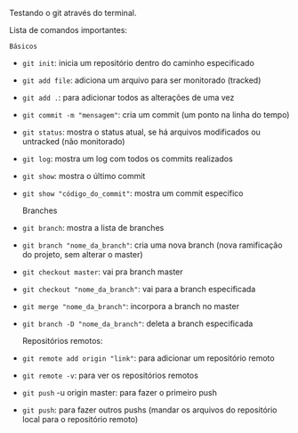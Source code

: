 Testando o git através do terminal.

Lista de comandos importantes:

    Básicos

- `git init`: inicia um repositório dentro do caminho especificado
- `git add file`: adiciona um arquivo para ser monitorado (tracked)
- `git add .`: para adicionar todos as alterações de uma vez
- `git commit -m "mensagem"`: cria um commit (um ponto na linha do tempo)
- `git status`: mostra o status atual, se há arquivos modificados ou untracked (não monitorado)
- `git log`: mostra um log com todos os commits realizados
- `git show`: mostra o último commit
- `git show "código_do_commit"`: mostra um commit específico

    Branches

- `git branch`: mostra a lista de branches
- `git branch "nome_da_branch"`: cria uma nova branch (nova ramificação do projeto, sem alterar o master)
- `git checkout master`: vai pra branch master
- `git checkout "nome_da_branch"`: vai para a branch especificada
- `git merge "nome_da_branch"`: incorpora a branch no master
- `git branch -D "nome_da_branch"`: deleta a branch especificada

    Repositórios remotos:

- `git remote add origin "link"`: para adicionar um repositório remoto
- `git remote -v`: para ver os repositórios remotos
- `git push` -u origin master: para fazer o primeiro push
- `git push`: para fazer outros pushs (mandar os arquivos do repositório local para o repositório remoto)
